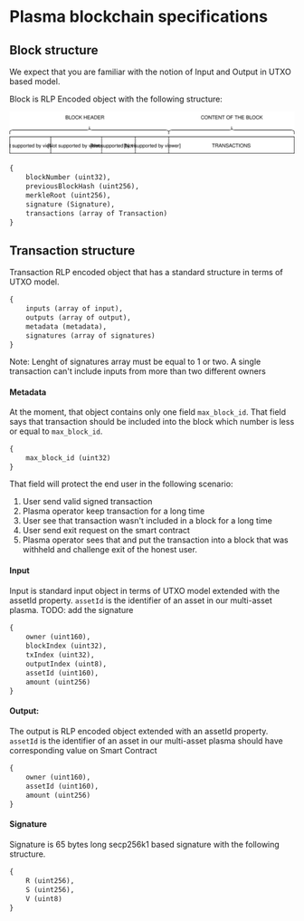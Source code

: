 # Plasma blockchain specifications

## Block structure
We expect that you are familiar with the notion of Input and Output in UTXO based model.

Block is RLP Encoded object with the following structure:

![block](https://raw.githubusercontent.com/BANKEX/plasma-research/master/docs/assets/block.svg?sanitize=true)
```
{
    blockNumber (uint32),
    previousBlockHash (uint256),
    merkleRoot (uint256),
    signature (Signature),
    transactions (array of Transaction)
}
```

## Transaction structure
Transaction RLP encoded object that has a standard structure in terms of UTXO model.
```
{
    inputs (array of input),
    outputs (array of output),
    metadata (metadata),
    signatures (array of signatures)
}
```
Note: Lenght of signatures array must be equal to 1 or two. A single transaction can't include inputs from more than two different owners

#### Metadata
At the moment, that object contains only one field `max_block_id`. 
That field says that transaction should be included into the block which number is less or equal to `max_block_id`.
```
{
    max_block_id (uint32)
}
```
That field will protect the end user in the following scenario:
1) User send valid signed transaction
2) Plasma operator keep transaction for a long time
3) User see that transaction wasn't included in a block for a long time
4) User send exit request on the smart contract
5) Plasma operator sees that and put the transaction into a block that was withheld and challenge exit of the honest user.

#### Input
Input is standard input object in terms of UTXO model extended with the assetId property.
`assetId` is the identifier of an asset in our multi-asset plasma.
TODO: add the signature
```
{
    owner (uint160), 
    blockIndex (uint32), 
    txIndex (uint32), 
    outputIndex (uint8), 
    assetId (uint160), 
    amount (uint256)
}
```

#### Output:
The output is RLP encoded object extended with an assetId property.
`assetId` is the identifier of an asset in our multi-asset plasma should have corresponding value on Smart Contract
```
{
    owner (uint160), 
    assetId (uint160), 
    amount (uint256)
}
```

#### Signature
Signature is 65 bytes long secp256k1 based signature with the following structure.
```
{
    R (uint256), 
    S (uint256), 
    V (uint8)
}
```
